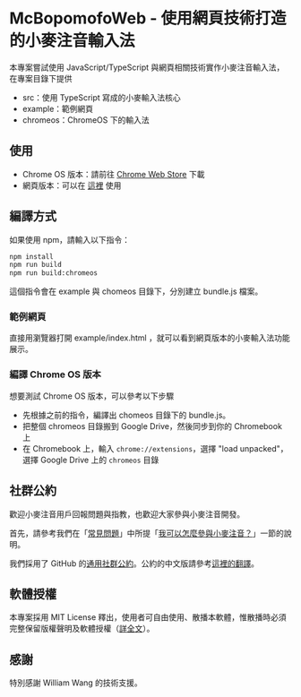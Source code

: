 # McBopomofoWeb - 使用網頁技術打造的小麥注音輸入法

本專案嘗試使用 JavaScript/TypeScript 與網頁相關技術實作小麥注音輸入法，在專案目錄下提供

- src：使用 TypeScript 寫成的小麥輸入法核心
- example：範例網頁
- chromeos：ChromeOS 下的輸入法

## 使用

- Chrome OS 版本：請前往 [Chrome Web Store](https://chromewebstore.google.com/detail/pkjjfjnlglfhgfaipoempeaghmpfakkg) 下載
- 網頁版本：可以在 [這裡](https://openvanilla.github.io/McBopomofoWeb/) 使用

## 編譯方式

如果使用 npm，請輸入以下指令：

```sh
npm install
npm run build
npm run build:chromeos
```

這個指令會在 example 與 chomeos 目錄下，分別建立 bundle.js 檔案。

### 範例網頁

直接用瀏覽器打開 example/index.html ，就可以看到網頁版本的小麥輸入法功能展示。

### 編譯 Chrome OS 版本

想要測試 Chrome OS 版本，可以參考以下步驟

- 先根據之前的指令，編譯出 chomeos 目錄下的 bundle.js。
- 把整個 chromeos 目錄搬到 Google Drive，然後同步到你的 Chromebook 上
- 在 Chromebook 上，輸入 `chrome://extensions`，選擇 "load unpacked"，選擇 Google Drive 上的 `chromeos` 目錄

## 社群公約

歡迎小麥注音用戶回報問題與指教，也歡迎大家參與小麥注音開發。

首先，請參考我們在「[常見問題](https://github.com/openvanilla/McBopomofo/wiki/常見問題)」中所提「[我可以怎麼參與小麥注音？](https://github.com/openvanilla/McBopomofo/wiki/常見問題#我可以怎麼參與小麥注音)」一節的說明。

我們採用了 GitHub 的[通用社群公約](https://github.com/openvanilla/McBopomofo/blob/master/CODE_OF_CONDUCT.md)。公約的中文版請參考[這裡的翻譯](https://www.contributor-covenant.org/zh-tw/version/1/4/code-of-conduct/)。

## 軟體授權

本專案採用 MIT License 釋出，使用者可自由使用、散播本軟體，惟散播時必須完整保留版權聲明及軟體授權（[詳全文](https://github.com/openvanilla/McBopomofo/blob/master/LICENSE.txt)）。

## 感謝

特別感謝 William Wang 的技術支援。
